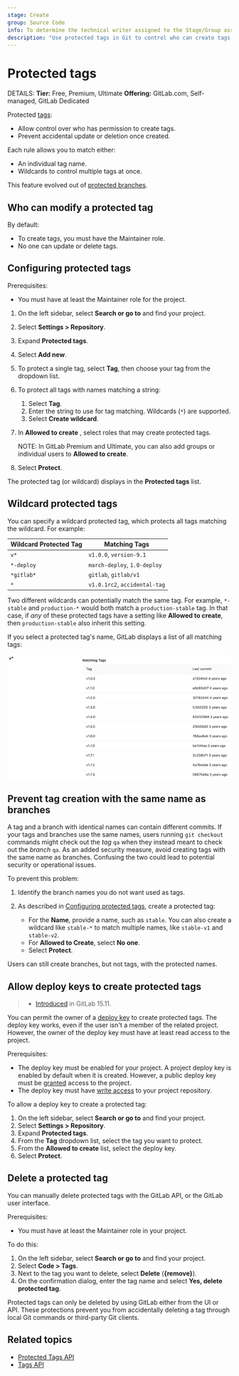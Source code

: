 ```yaml
---
stage: Create
group: Source Code
info: To determine the technical writer assigned to the Stage/Group associated with this page, see https://handbook.gitlab.com/handbook/product/ux/technical-writing/#assignments
description: "Use protected tags in Git to control who can create tags, and prevent accidental tag updates or deletion."
---
```


# Protected tags

DETAILS:
**Tier:** Free, Premium, Ultimate
**Offering:** GitLab.com, Self-managed, GitLab Dedicated

Protected [tags](repository/tags/index.md):

- Allow control over who has permission to create tags.
- Prevent accidental update or deletion once created.

Each rule allows you to match either:

- An individual tag name.
- Wildcards to control multiple tags at once.

This feature evolved out of [protected branches](protected_branches.md).

## Who can modify a protected tag

By default:

- To create tags, you must have the Maintainer role.
- No one can update or delete tags.

## Configuring protected tags

Prerequisites:

- You must have at least the Maintainer role for the project.

1. On the left sidebar, select **Search or go to** and find your project.
1. Select **Settings > Repository**.
1. Expand **Protected tags**.
1. Select **Add new**.
1. To protect a single tag, select **Tag**, then choose your tag from the dropdown list.
1. To protect all tags with names matching a string:
   1. Select **Tag**.
   1. Enter the string to use for tag matching. Wildcards (`*`) are supported.
   1. Select **Create wildcard**.
1. In **Allowed to create** , select roles that may create protected tags.

   NOTE:
   In GitLab Premium and Ultimate, you can also add groups or individual users
   to **Allowed to create**.

1. Select **Protect**.

The protected tag (or wildcard) displays in the **Protected tags** list.

## Wildcard protected tags

You can specify a wildcard protected tag, which protects all tags
matching the wildcard. For example:

| Wildcard Protected Tag | Matching Tags                 |
|------------------------|-------------------------------|
| `v*`                   | `v1.0.0`, `version-9.1`       |
| `*-deploy`             | `march-deploy`, `1.0-deploy`  |
| `*gitlab*`             | `gitlab`, `gitlab/v1`         |
| `*`                    | `v1.0.1rc2`, `accidental-tag` |

Two different wildcards can potentially match the same tag. For example,
`*-stable` and `production-*` would both match a `production-stable` tag.
In that case, if _any_ of these protected tags have a setting like
**Allowed to create**, then `production-stable` also inherit this setting.

If you select a protected tag's name, GitLab displays a list of
all matching tags:

![Protected tag matches](img/protected_tag_matches.png)

## Prevent tag creation with the same name as branches

A tag and a branch with identical names can contain different commits. If your
tags and branches use the same names, users running `git checkout`
commands might check out the _tag_ `qa` when they instead meant to check out
the _branch_ `qa`. As an added security measure, avoid creating tags with the
same name as branches. Confusing the two could lead to potential
security or operational issues.

To prevent this problem:

1. Identify the branch names you do not want used as tags.
1. As described in [Configuring protected tags](#configuring-protected-tags),
   create a protected tag:

   - For the **Name**, provide a name, such as `stable`. You can also create a wildcard
     like `stable-*` to match multiple names, like `stable-v1` and `stable-v2`.
   - For **Allowed to Create**, select **No one**.
   - Select **Protect**.

Users can still create branches, but not tags, with the protected names.

## Allow deploy keys to create protected tags

> - [Introduced](https://gitlab.com/gitlab-org/gitlab/-/issues/325415) in GitLab 15.11.

You can permit the owner of a [deploy key](deploy_keys/index.md) to create protected tags.
The deploy key works, even if the user isn't a member of the related project. However, the owner of the deploy
key must have at least read access to the project.

Prerequisites:

- The deploy key must be enabled for your project. A project deploy key is enabled by default when
  it is created. However, a public deploy key must be
  [granted](deploy_keys/index.md#grant-project-access-to-a-public-deploy-key) access to the
  project.
- The deploy key must have [write access](deploy_keys/index.md#permissions) to your project
  repository.

To allow a deploy key to create a protected tag:

1. On the left sidebar, select **Search or go to** and find your project.
1. Select **Settings > Repository**.
1. Expand **Protected tags**.
1. From the **Tag** dropdown list, select the tag you want to protect.
1. From the **Allowed to create** list, select the deploy key.
1. Select **Protect**.

## Delete a protected tag

You can manually delete protected tags with the GitLab API, or the
GitLab user interface.

Prerequisites:

- You must have at least the Maintainer role in your project.

To do this:

1. On the left sidebar, select **Search or go to** and find your project.
1. Select **Code > Tags**.
1. Next to the tag you want to delete, select **Delete** (**{remove}**).
1. On the confirmation dialog, enter the tag name and select **Yes, delete protected tag**.

Protected tags can only be deleted by using GitLab either from the UI or API.
These protections prevent you from accidentally deleting a tag through local
Git commands or third-party Git clients.

## Related topics

- [Protected Tags API](../../api/protected_tags.md)
- [Tags API](../../api/tags.md)

<!-- ## Troubleshooting

Include any troubleshooting steps that you can foresee. If you know beforehand what issues
one might have when setting this up, or when something is changed, or on upgrading, it's
important to describe those, too. Think of things that may go wrong and include them here.
This is important to minimize requests for support, and to avoid doc comments with
questions that you know someone might ask.

Each scenario can be a third-level heading, for example `### Getting error message X`.
If you have none to add when creating a doc, leave this section in place
but commented out to help encourage others to add to it in the future. -->
